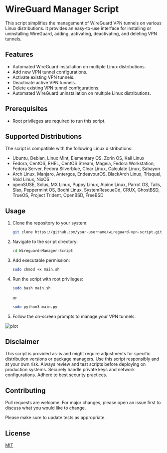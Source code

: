 # WireGuard Manager Script

This script simplifies the management of WireGuard VPN tunnels on various Linux distributions. It provides an easy-to-use interface for installing or uninstalling WireGuard, adding, activating, deactivating, and deleting VPN tunnels.

## Features

- Automated WireGuard installation on multiple Linux distributions.
- Add new VPN tunnel configurations.
- Activate existing VPN tunnels.
- Deactivate active VPN tunnels.
- Delete existing VPN tunnel configurations.
- Automated WireGuard uninstallation on multiple Linux distributions.

## Prerequisites

- Root privileges are required to run this script.

## Supported Distributions

The script is compatible with the following Linux distributions:

- Ubuntu, Debian, Linux Mint, Elementary OS, Zorin OS, Kali Linux
- Fedora, CentOS, RHEL, CentOS Stream, Mageia, Fedora Workstation, Fedora Server, Fedora Silverblue, Clear Linux, Calculate Linux, Sabayon
- Arch Linux, Manjaro, Antergos, EndeavourOS, BlackArch Linux, Trisquel, Void Linux, NixOS
- openSUSE, Solus, MX Linux, Puppy Linux, Alpine Linux, Parrot OS, Tails, Slax, Peppermint OS, Bodhi Linux, SystemRescueCd, CRUX, GhostBSD, TrueOS, Project Trident, OpenBSD, FreeBSD

## Usage

1. Clone the repository to your system:

   ```sh
   git clone https://github.com/your-username/wireguard-vpn-script.git

3. Navigate to the script directory:

   ```sh
   cd Wireguard-Manager-Script 

4. Add executable permission:

   ```sh
   sudo chmod +x main.sh

5. Run the script with root privileges:

   ```sh
   sudo bash main.sh
   ```

   or

   ```sh
   sudo python3 main.py

6. Follow the on-screen prompts to manage your VPN tunnels.

![plot](./Image.png)

## Disclaimer

This script is provided as-is and might require adjustments for specific distribution versions or package managers.
    Use this script responsibly and at your own risk. Always review and test scripts before deploying on production systems.
    Securely handle private keys and network configurations. Adhere to best security practices.

## Contributing

Pull requests are welcome. For major changes, please open an issue first
to discuss what you would like to change.

Please make sure to update tests as appropriate.

## License

[MIT](https://choosealicense.com/licenses/mit/)
